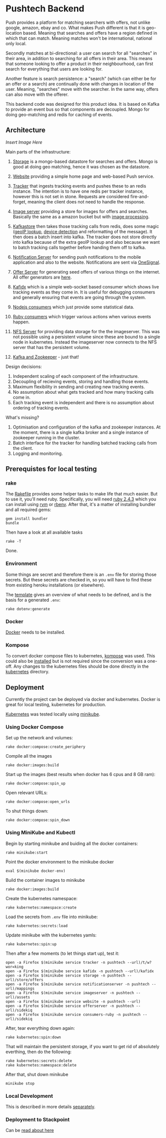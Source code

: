 # Pushtech Backend

Push provides a platform for matching searchers with offers, not unlike
google, amazon, ebay and co. What makes Push different is that it is
geo-location based. Meaning that searches and offers have a region defined
in which that can match. Meaning matches won't be international, national only
local.

Secondly matches at bi-directional: a user can search for all "searches" in
their area, in addition to searching for all offers in their area. This means
that someone looking to offer a product in their neighbourhood, can first
search for everything that users are looking for.

Another feature is search persistence: a "search" (which can either be for an
offer or a search) are continually done with changes in location of the user.
Meaning, "searches" move with the searcher. In the same way, offers can also
move with the offerer.

This backend code was designed for this product idea. It is based on
Kafka to provide an event bus so that components are decoupled. Mongo
for doing geo-matching and redis for caching of events.

## Architecture

*Insert Image Here*

Main parts of the infrastructure:

1. [Storage](src/storage) is a mongo-based datastore for searches and
   offers. Mongo is good at doing geo matching, hence it was chosen as
   the datastore.

2. [Website](src/website) providing a simple home page and web-based
   Push service.

3. [Tracker](src/tracker) that ingests tracking events
   and pushes these to an redis instance. The intention is to have
   one redis per tracker instance, however this is not set in stone.
   Requests are considered fire-and-forget, meaning the client does not
   need to handle the response.

4. [Image server](src/imageserver) providing a store for images for offers
   and searches. Basically the same as a amazon bucket but with
   [image processing](src/imageserver/models/image_uploader.rb).

5. [Kafkastore](src/kafkastore) then takes those tracking calls from redis,
   does some magic ([geoIP lookup](src/kafkastore/lib/helpers.js#L25),
   [device detection](src/kafkastore/lib/helpers.js#L27) and reformatting of the
   message). It then does a batch insert into kafka. The tracker does not
   store directly into kafka because of the extra geoIP lookup and also
   because we want to batch tracking calls together before handing them off
   to kafka.

6. [Notification Server](src/notificationserver) for sending push notifications
   to the mobile application and also to the website. Notifications are sent
   via [OneSignal](https://onesignal.com/).

7. [Offer Server](src/offerserver) for generating seed offers of
   various things on the internet. All offer generators are
   [here](src/offerserver/lib/importers).

8. [Kafidx](src/kafidx) which is a simple web-socket based consumer
   which shows live tracking events as they come in. It is useful for debugging
   consumers and generally ensuring that events are going through the
   system.

9. [Nodejs consumers](src/consumers.nodejs) which just provide some
   statistical data.

10. [Ruby consumers](src/consumers.ruby) which trigger various actions
   when various events happen.

11. [NFS Server](src/imageserver.nfs) for providing data storage for the
   the imageserver. This was not possible using a persistent volume since
   these are bound to a single node in kubernetes. Instead the imageserver
   now connects to the NFS server that has the persistent volume.

12. [Kafka and Zookeeper](docker-compose/kafka-zookeeper.yml) - just that!

Design decisions:

1. Independent scaling of each component of the infrastructure.
2. Decoupling of recieving events, storing and handling those events.
3. Maximum flexibility in sending and creating new tracking events.
4. No assumption about what gets tracked and how many tracking calls come in.
5. Each tracking event is independent and there is no assumption about
   ordering of tracking events.

What's missing?

1. Optimisation and configuration of the kafka and zookeeper instances.
   At the moment, there is a single kafka broker and a single instance
   of zookeeper running in the cluster.
2. Batch interface for the tracker for handling batched tracking calls
   from the client.
3. Logging and monitoring.


## Prerequistes for local testing

### rake

The [Rakefile](Rakefile) provides some helper tasks to make life that
much easier. But to use it, you'll need ruby. Specifically, you will
need [ruby 2.4.3](.ruby-version) which you can install using
[rvm](https://en.wikipedia.org/wiki/Ruby_Version_Manager) or
[rbenv](https://github.com/rbenv/rbenv). After that, it's a matter
of installing bundler and all required gems:

    gem install bundler
    bundle

Then have a look at all available tasks

    rake -T

Done.

### Environment

Some things are secret and therefore there is an ```.env``` file for
storing those secrets. But these secrets are checked in, so you will have
to find these from existing heroku installations (or elsewhere).

The [template](.env.template) gives an overview of what needs to be defined,
and is the basis for a generated ```.env```:

    rake dotenv:generate

### Docker


[Docker](https://www.docker.com/docker-mac) needs to be installed.

### Kompose

To convert docker compose files to kubernetes, [kompose](https://kompose.io)
was used. This could also be [installed](http://kompose.io/setup/) but
is not required since the conversion was a one-off. Any changes to the
kubernetes files should be done directly in the [kubernetes](kubernetes)
directory.

## Deployment

Currently the project can be deployed via docker and kubernetes. Docker
is great for local testing, kubernetes for production.

[Kubernetes](https://kubernetes.io/) was tested locally using
[minikube](https://kubernetes.io/docs/tasks/tools/install-minikube/).

### Using Docker Compose

Set up the network and volumes:

    rake docker:compose:create_periphery

Compile all the images

    rake docker:images:build

Start up the images (best results when docker has 6 cpus and 8 GB ram):

    rake docker:compose:spin_up

Open relevant URLs:

    rake docker:compose:open_urls

To shut things down:

    rake docker:compose:spin_down

### Using MiniKube and Kubectl


Begin by starting minikube and buiding all the docker containers:

    rake minikube:start

Point the docker environment to the minikube docker

    eval $(minikube docker-env)

Build the container images to minikube

    rake docker:images:build

Create the kubernetes namespace:

    rake kubernetes:namespace:create

Load the secrets from ```.env``` file into minikube:

    rake kubernetes:secrets:load

Update minikube with the kubernetes yamls:

    rake kubernetes:spin:up

Then after a few moments (to let things start up), test it:

    open -a Firefox $(minikube service tracker -n pushtech --url)/t/w?wor=king
    open -a Firefox $(minikube service kafidx -n pushtech --url)/kafidx
    open -a Firefox $(minikube service storage -n pushtech --url)/store/offers
    open -a Firefox $(minikube service notificationserver -n pushtech --url)/mappings
    open -a Firefox $(minikube service imageserver -n pushtech --url)/assets
    open -a Firefox $(minikube service website -n pushtech --url)
    open -a Firefox $(minikube service offerserver -n pushtech --url)/sidekiq
    open -a Firefox $(minikube service consumers-ruby -n pushtech --url)/sidekiq

After, tear everything down again:

    rake kubernetes:spin:down

That will maintain the persistent storage, if you want to get rid of
absolutely everthing, then do the following:

    rake kubernetes:secrets:delete
    rake kubernetes:namespace:delete

After that, shut down minikube

    minikube stop


### Local Development

This is described in more details [separately](docs/development.md).

### Deployment to Stackpoint

Can be [read about here](docs/deployment.md)
